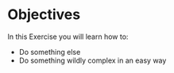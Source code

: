 # Objectives
In this Exercise you will learn how to:

* Do something else
* Do something wildly complex in an easy way
